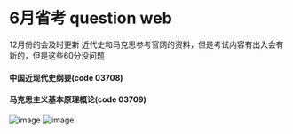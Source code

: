 #  6月省考 question web

12月份的会及时更新
近代史和马克思参考官网的资料，但是考试内容有出入会有新的，但是这些60分没问题

#### 中国近现代史纲要(code 03708)
#### 马克思主义基本原理概论(code 03709)


![image](https://user-images.githubusercontent.com/45450994/205540392-6bafe3e4-54b5-4389-9712-19ea63bc5d65.png)
![image](https://user-images.githubusercontent.com/45450994/205540450-39f3d8d3-d7f2-4d98-bdbe-f0486ae5f236.png)
